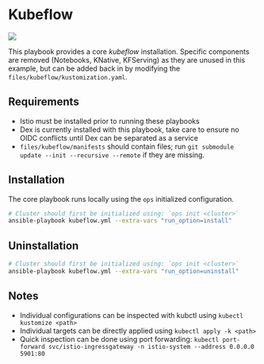# Kubeflow

[![](https://img.shields.io/badge/Kubeflow-v1.5.0--rc.0-informational)](https://github.com/kubeflow/manifests/releases/tag/v1.5.0-rc.0)

This playbook provides a core _kubeflow_ installation. Specific components are removed (Notebooks, KNative, KFServing) as they are unused in this example, but can be added back in by modifying the `files/kubeflow/kustomization.yaml`.

## Requirements

- Istio must be installed prior to running these playbooks
- Dex is currently installed with this playbook, take care to ensure no OIDC conflicts until Dex can be separated as a service
- `files/kubeflow/manifests` should contain files; run `git submodule update --init --recursive --remote` if they are missing.

## Installation

The core playbook runs locally using the `ops` initialized configuration.

```bash
# Cluster should first be initialized using: `ops init <cluster>`
ansible-playbook kubeflow.yml --extra-vars "run_option=install"
```

## Uninstallation

```bash
# Cluster should first be initialized using: `ops init <cluster>`
ansible-playbook kubeflow.yml --extra-vars "run_option=uninstall"
```

## Notes

- Individual configurations can be inspected with kubctl using `kubectl kustomize <path>`
- Individual targets can be directly applied using `kubectl apply -k <path>`
- Quick inspection can be done using port forwarding: `kubectl port-forward svc/istio-ingressgateway -n istio-system --address 0.0.0.0 5901:80`
